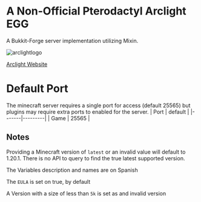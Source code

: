 # A Non-Official Pterodactyl Arclight EGG

A Bukkit-Forge server implementation utilizing Mixin.

![arclightlogo](https://github.com/Osas34091/pterodactylarclightegg/assets/70295618/aa36c804-7390-4b93-b3e6-c3c724862a67)

[Arclight Website](https://github.com/IzzelAliz/Arclight)

# Default Port
The minecraft server requires a single port for access (default 25565) but plugins may require extra ports to enabled for the server.
| Port  | default |
|-------|---------|
| Game  | 25565   |

## Notes
Providing a Minecraft version of ``latest`` or an invalid value will default to 1.20.1.
There is no API to query to find the true latest supported version.

The Variables description and names are on Spanish

The ``EULA`` is set on true, by default

A Version with a size of less than ``5k`` is set as and invalid version




